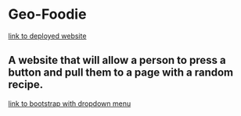 # Geo-Foodie

[link to deployed website](https://phoebeireland.github.io/Geo-Foodie-first-attempt/) 

## A website that will allow a person to press a button and pull them to a page with a random recipe. 

[link to bootstrap with dropdown menu](https://getbootstrap.com/docs/4.0/components/dropdowns/) 
